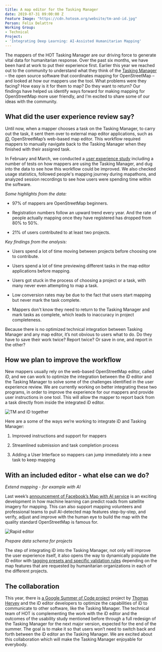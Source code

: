 ```yaml
---
title: A map editor for the Tasking Manager
date: 2019-07-31 09:00:00 Z
Feature Image: "https://cdn.hotosm.org/website/tm-and-id.jpg"
Person: Felix Delattre
Working Group:
- Technical
Project:
- 'Integrating Deep Learning: AI-Assisted Humanitarian Mapping'
---
```


The mappers of the HOT Tasking Manager are our driving force to generate vital data for humanitarian response. Over the past six months, we have been hard at work to put their experience first. Earlier this year we reached out to the community to understand what they think of the [Tasking Manager](https://tasks.hotosm.org) – the open source software that coordinates mapping for OpenStreetMap – and looked at how our mappers use the tool. What problems were they facing? How easy is it for them to map? Do they want to return? Our findings have helped us identify ways forward for making mapping for OpenStreetMap more user friendly, and I'm excited to share some of our ideas with the community.

## What did the user experience review say?

Until now, when a mapper chooses a task on the Tasking Manager, to carry out the task, it  sent them over to external map editor applications, such as [iD](http://ideditor.com/), OpenStreetMap’s web-based map editor. This workflow required mappers to manually navigate back to the Tasking Manager when they finished with their assigned task.

In February and March, we conducted a [user experience study](https://www.hotosm.org/updates/tasking-manager-design-discovery/) including a number of tests on how mappers are using the Tasking Manager, and dug into the data to see how this workflow could be improved. We also checked usage statistics, followed people's mapping journey during mapathons, and analyzed session recordings to see how users were spending time within the software.

*Some highlights from the data:*

* 97% of mappers are OpenStreetMap beginners.

* Registration numbers follow an upward trend every year. And the rate of people actually mapping once they have registered has dropped from 80% to 50%.

* 21% of users contributed to at least two projects.

*Key findings from the analysis:*

* Users spend a lot of time moving between projects before choosing one to contribute.

* Users spend a lot of time previewing different tasks in the map editor applications before mapping.

* Users got stuck in the process of choosing a project or a task, with many never even attempting to map a task.

* Low conversion rates may be due to the fact that users start mapping but never mark the task complete.

* Mappers don't know they need to return to the Tasking Manager and mark tasks as complete, which leads to inaccuracy in project completeness.

Because there is no optimized technical integration between Tasking Manager and any map editor, it’s not obvious to users what to do. Do they have to save their work twice? Report twice? Or save in one, and report in the other?

## How we plan to improve the workflow

New mappers usually rely on the web-based OpenStreetMap editor, called iD, and we can work to optimize the integration between the iD editor and the Tasking Manager to solve some of the challenges identified in the user experience review. We are currently working on better integrating these two programs, in order to improve the experience for our mappers and provide user instructions in one tool. This will allow the mapper to report back from a task directly from inside the integrated iD editor.

![TM and iD together](https://cdn.hotosm.org/website/tm-and-id-2.jpg)

Here are a some of the ways we’re working to integrate iD and Tasking Manager:

1. Improved instructions and support for mappers

2. Streamlined submission and task completion process

3. Adding a User Interface so mappers can jump immediately into a new task to keep mapping

## With an included editor - what else can we do?

*Extend mapping - for example with AI*

Last week’s [announcement of Facebook’s Map with AI service](https://tech.fb.com/ai-is-supercharging-the-creation-of-maps-around-the-world/) is an exciting development in how machine learning can predict roads from satellite imagery for mapping. This can also support mapping volunteers and professional teams to pull AI-detected map features step-by-step, and verify, adjust and improve with the human eye to build the map with the quality standard OpenStreetMap is famous for.

![Rapid editor](https://cdn.hotosm.org/website/rapid-editor.jpg)

*Prepare data schema for projects*

The step of integrating iD into the Tasking Manager, not only will improve the user experience itself, it also opens the way to dynamically populate the iD editor with [tagging presets and specific validation rules](https://medium.com/radiant-solutions/maprules-custom-tagging-presets-and-validation-rules-for-openstreetmap-581f8fa6df3d) depending on the map features that are requested by humanitarian organizations in each of the different projects.

## The collaboration

This year, there is [a Google Summer of Code project](https://wiki.openstreetmap.org/wiki/Google_Summer_of_Code/2019/Project_ideas#iD_editor) project by [Thomas Hervey](https://thomas-hervey.github.io/) and the iD editor developers to optimize the capabilities of iD to communicate to other software, like the Tasking Manager. The technical team of HOT is complementing the work with the iD editor and the outcomes of the usability study mentioned before through a full redesign of the Tasking Manager for the next major version, expected for the end of the summer. The goal is to make it so that users won’t need to switch back and forth between the iD editor an the Tasking Manager. We are excited about this collaboration which will make the Tasking Manager enjoyable for everybody.